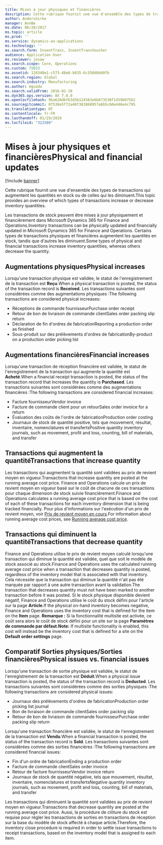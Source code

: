 ```yaml
---
title: Mises à jour physiques et financières
description: Cette rubrique fournit une vue d'ensemble des types de transactions qui augmentent les quantités en stock ou de celles qui les diminuent.
author: AndersGirke
manager: AnnBe
ms.date: 06/20/2017
ms.topic: article
ms.prod: ''
ms.service: dynamics-ax-applications
ms.technology: ''
ms.search.form: InventTrans, InventTransVoucher
audience: Application User
ms.reviewer: josaw
ms.search.scope: Core, Operations
ms.custom: 75023
ms.assetid: 128340e1-c573-48e6-b835-6c350d8dd0fb
ms.search.region: Global
ms.search.industry: Manufacturing
ms.author: mguada
ms.search.validFrom: 2016-02-28
ms.dyn365.ops.version: AX 7.0.0
ms.openlocfilehash: 9ba628dbf63d3b124583e6b873530f1459b07562
ms.sourcegitcommit: 0f530e5f72a40f383868957a6b5cb0e446e4c795
ms.translationtype: HT
ms.contentlocale: fr-FR
ms.lasthandoff: 01/29/2019
ms.locfileid: "322580"
---
```

# <a name="physical-and-financial-updates"></a><span data-ttu-id="cde09-103">Mises à jour physiques et financières</span><span class="sxs-lookup"><span data-stu-id="cde09-103">Physical and financial updates</span></span>

[!include [banner](../includes/banner.md)]

<span data-ttu-id="cde09-104">Cette rubrique fournit une vue d'ensemble des types de transactions qui augmentent les quantités en stock ou de celles qui les diminuent.</span><span class="sxs-lookup"><span data-stu-id="cde09-104">This topic provides an overview of which types of transactions increase or decrease inventory quantities.</span></span> 

<span data-ttu-id="cde09-105">Les transactions de stock peuvent être mises à jour physiquement et financièrement dans Microsoft Dynamics 365 for Finance and Operations.</span><span class="sxs-lookup"><span data-stu-id="cde09-105">Inventory transactions can be physically updated and financially updated in Microsoft Dynamics 365 for Finance and Operations.</span></span> <span data-ttu-id="cde09-106">Certains types de transactions physiques et financières augmentent les quantités en stock, tandis que d'autres les diminuent.</span><span class="sxs-lookup"><span data-stu-id="cde09-106">Some types of physical and financial transactions increase inventory quantities, whereas others decrease the quantity.</span></span>

## <a name="physical-increases"></a><span data-ttu-id="cde09-107">Augmentations physiques</span><span class="sxs-lookup"><span data-stu-id="cde09-107">Physical increases</span></span>
<span data-ttu-id="cde09-108">Lorsqu'une transaction physique est validée, le statut de l'enregistrement de la transaction est **Reçu**.</span><span class="sxs-lookup"><span data-stu-id="cde09-108">When a physical transaction is posted, the status of the transaction record is **Received**.</span></span> <span data-ttu-id="cde09-109">Les transactions suivantes sont considérées comme des augmentations physiques :</span><span class="sxs-lookup"><span data-stu-id="cde09-109">The following transactions are considered physical increases:</span></span>

-   <span data-ttu-id="cde09-110">Réceptions de commande fournisseur</span><span class="sxs-lookup"><span data-stu-id="cde09-110">Purchase order receipt</span></span>
-   <span data-ttu-id="cde09-111">Retour de bon de livraison de commande client</span><span class="sxs-lookup"><span data-stu-id="cde09-111">Sales order packing slip return</span></span>
-   <span data-ttu-id="cde09-112">Déclaration de fin d'ordres de fabrication</span><span class="sxs-lookup"><span data-stu-id="cde09-112">Reporting a production order as finished</span></span>
-   <span data-ttu-id="cde09-113">Sous-produit sur des prélèvements d'ordres de fabrication</span><span class="sxs-lookup"><span data-stu-id="cde09-113">By-product on a production order picking list</span></span>

## <a name="financial-increases"></a><span data-ttu-id="cde09-114">Augmentations financières</span><span class="sxs-lookup"><span data-stu-id="cde09-114">Financial increases</span></span>
<span data-ttu-id="cde09-115">Lorsqu'une transaction de réception financière est validée, le statut de l'enregistrement de la transaction qui augmente la quantité est **Acheté**.</span><span class="sxs-lookup"><span data-stu-id="cde09-115">When a financial receipt transaction is posted, the status of the transaction record that increases the quantity is **Purchased**.</span></span> <span data-ttu-id="cde09-116">Les transactions suivantes sont considérées comme des augmentations financières :</span><span class="sxs-lookup"><span data-stu-id="cde09-116">The following transactions are considered financial increases:</span></span>

-   <span data-ttu-id="cde09-117">Facture fournisseur</span><span class="sxs-lookup"><span data-stu-id="cde09-117">Vendor invoice</span></span>
-   <span data-ttu-id="cde09-118">Facture de commande client pour un retour</span><span class="sxs-lookup"><span data-stu-id="cde09-118">Sales order invoice for a return</span></span>
-   <span data-ttu-id="cde09-119">Évaluation des coûts de l'ordre de fabrication</span><span class="sxs-lookup"><span data-stu-id="cde09-119">Production order costing</span></span>
-   <span data-ttu-id="cde09-120">Journaux de stock de quantité positive, tels que mouvement, résultat, inventaire, nomenclatures et transferts</span><span class="sxs-lookup"><span data-stu-id="cde09-120">Positive quantity inventory journals, such as movement, profit and loss, counting, bill of materials, and transfer</span></span>

## <a name="transactions-that-increase-quantity"></a><span data-ttu-id="cde09-121">Transactions qui augmentent la quantité</span><span class="sxs-lookup"><span data-stu-id="cde09-121">Transactions that increase quantity</span></span>
<span data-ttu-id="cde09-122">Les transactions qui augmentent la quantité sont validées au prix de revient moyen en vigueur.</span><span class="sxs-lookup"><span data-stu-id="cde09-122">Transactions that increase quantity are posted at the running average cost price.</span></span> <span data-ttu-id="cde09-123">Finance and Operations calcule un prix de revient moyen en vigueur basé sur le coût de chacune de ces transactions pour chaque dimension de stock suivie financièrement.</span><span class="sxs-lookup"><span data-stu-id="cde09-123">Finance and Operations calculates a running average cost price that is based on the cost of each of these transactions for each inventory dimension that is being tracked financially.</span></span> <span data-ttu-id="cde09-124">Pour plus d'informations sur l'exécution d'un prix de revient moyen, voir [Prix de revient moyen en cours](running-average-cost-price.md).</span><span class="sxs-lookup"><span data-stu-id="cde09-124">For information about running average cost prices, see [Running average cost price](running-average-cost-price.md).</span></span>

## <a name="transactions-that-decrease-quantity"></a><span data-ttu-id="cde09-125">Transactions qui diminuent la quantité</span><span class="sxs-lookup"><span data-stu-id="cde09-125">Transactions that decrease quantity</span></span>
<span data-ttu-id="cde09-126">Finance and Operations utilise le prix de revient moyen calculé lorsqu'une transaction qui diminue la quantité est validée, quel que soit le modèle de stock associé au stock.</span><span class="sxs-lookup"><span data-stu-id="cde09-126">Finance and Operations uses the calculated running average cost price when a transaction that decreases quantity is posted, regardless of the inventory model that is associated with that inventory.</span></span> <span data-ttu-id="cde09-127">Cela nécessite que la transaction qui diminue la quantité n'ait pas été marquée par rapport à une autre transaction avant la validation.</span><span class="sxs-lookup"><span data-stu-id="cde09-127">The transaction that decreases quantity must not have been marked to another transaction before it was posted.</span></span> <span data-ttu-id="cde09-128">Si le stock physique disponible devient négatif, Finance and Operations utilise le coût du stock défini pour l'article sur la page **Article**.</span><span class="sxs-lookup"><span data-stu-id="cde09-128">If the physical on-hand inventory becomes negative, Finance and Operations uses the inventory cost that is defined for the item on the **Item** page.</span></span> <span data-ttu-id="cde09-129">**Remarque :** Si la fonctionnalité multisite est activée, ce coût sera alors le coût de stock défini pour un site sur la page **Paramètres de commande par défaut**.</span><span class="sxs-lookup"><span data-stu-id="cde09-129">**Note:** If multisite functionality is enabled, this cost will instead be the inventory cost that is defined for a site on the **Default order settings** page.</span></span>

## <a name="physical-issues-vs-financial-issues"></a><span data-ttu-id="cde09-130">Comparatif Sorties physiques/Sorties financières</span><span class="sxs-lookup"><span data-stu-id="cde09-130">Physical issues vs. financial issues</span></span>
<span data-ttu-id="cde09-131">Lorsqu'une transaction de sortie physique est validée, le statut de l'enregistrement de la transaction est **Déduit**.</span><span class="sxs-lookup"><span data-stu-id="cde09-131">When a physical issue transaction is posted, the status of the transaction record is **Deducted**.</span></span> <span data-ttu-id="cde09-132">Les transactions suivantes sont considérées comme des sorties physiques :</span><span class="sxs-lookup"><span data-stu-id="cde09-132">The following transactions are considered physical issues:</span></span>

-   <span data-ttu-id="cde09-133">Journaux des prélèvements d'ordres de fabrication</span><span class="sxs-lookup"><span data-stu-id="cde09-133">Production order picking list journal</span></span>
-   <span data-ttu-id="cde09-134">Bon de livraison de commande client</span><span class="sxs-lookup"><span data-stu-id="cde09-134">Sales order packing slip</span></span>
-   <span data-ttu-id="cde09-135">Retour de bon de livraison de commande fournisseur</span><span class="sxs-lookup"><span data-stu-id="cde09-135">Purchase order packing slip return</span></span>

<span data-ttu-id="cde09-136">Lorsqu'une transaction financière est validée, le statut de l'enregistrement de la transaction est **Vendu**.</span><span class="sxs-lookup"><span data-stu-id="cde09-136">When a financial transaction is posted, the status of the transaction record is **Sold**.</span></span> <span data-ttu-id="cde09-137">Les transactions suivantes sont considérées comme des sorties financières :</span><span class="sxs-lookup"><span data-stu-id="cde09-137">The following transactions are considered financial issues:</span></span>

-   <span data-ttu-id="cde09-138">Fin d'un ordre de fabrication</span><span class="sxs-lookup"><span data-stu-id="cde09-138">Ending a production order</span></span>
-   <span data-ttu-id="cde09-139">Facture de commande client</span><span class="sxs-lookup"><span data-stu-id="cde09-139">Sales order invoice</span></span>
-   <span data-ttu-id="cde09-140">Retour de facture fournisseur</span><span class="sxs-lookup"><span data-stu-id="cde09-140">Vendor invoice return</span></span>
-   <span data-ttu-id="cde09-141">Journaux de stock de quantité négative, tels que mouvement, résultat, inventaire, nomenclatures et transferts</span><span class="sxs-lookup"><span data-stu-id="cde09-141">Negative quantity inventory journals, such as movement, profit and loss, counting, bill of materials, and transfer</span></span>

<span data-ttu-id="cde09-142">Les transactions qui diminuent la quantité sont validées au prix de revient moyen en vigueur.</span><span class="sxs-lookup"><span data-stu-id="cde09-142">Transactions that decrease quantity are posted at the running average cost price.</span></span> <span data-ttu-id="cde09-143">Aussi, la procédure de clôture du stock est requise pour régler les transactions de sorties en transactions de réception sur la base du modèle de stock affecté à chaque article.</span><span class="sxs-lookup"><span data-stu-id="cde09-143">Therefore, the inventory close procedure is required in order to settle issue transactions to receipt transactions, based on the inventory model that is assigned to each item.</span></span>



